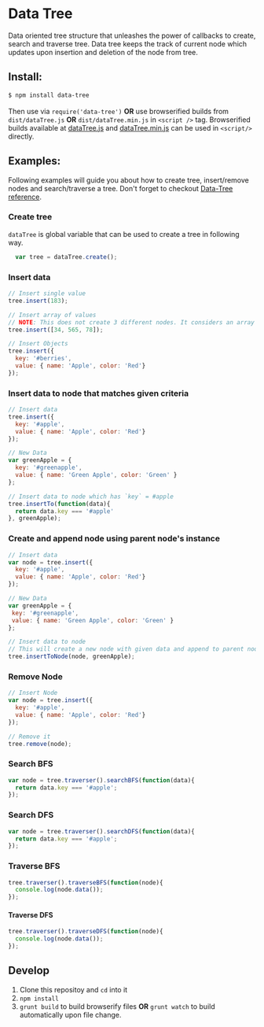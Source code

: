 # Data Tree
Data oriented tree structure that unleashes the power of callbacks to create, search and traverse tree. Data tree keeps the track of current node which updates upon insertion and deletion of the node from tree.

## Install:
`$ npm install data-tree`<br /><br />
Then use via `require('data-tree')` **OR** use browserified builds from `dist/dataTree.js` **OR** `dist/dataTree.min.js` in `<script />` tag. Browserified builds available at [dataTree.js](http://cchandurkar.github.io/data-tree/dataTree.js) and [dataTree.min.js](http://cchandurkar.github.io/data-tree/dataTree.min.js) can be used in `<script/>` directly.

## Examples:
Following examples will guide you about how to create tree, insert/remove nodes and search/traverse a tree. Don't forget to checkout [Data-Tree reference](http://cchandurkar.github.io/data-tree/).

### Create tree
`dataTree` is global variable that can be used to create a tree in following way.
```javascript
  var tree = dataTree.create();
```

### Insert data
```javascript
// Insert single value
tree.insert(183);

// Insert array of values
// NOTE: This does not create 3 different nodes. It considers an array as a whole data and puts in a single node.
tree.insert([34, 565, 78]);

// Insert Objects
tree.insert({
  key: '#berries',
  value: { name: 'Apple', color: 'Red'}
});
```

### Insert data to node that matches given criteria
```javascript
// Insert data
tree.insert({
  key: '#apple',
  value: { name: 'Apple', color: 'Red'}
});

// New Data
var greenApple = {
  key: '#greenapple',
  value: { name: 'Green Apple', color: 'Green' }
};

// Insert data to node which has `key` = #apple
tree.insertTo(function(data){
  return data.key === '#apple'
}, greenApple);
```

### Create and append node using parent node's instance
```javascript
// Insert data
var node = tree.insert({
  key: '#apple',
  value: { name: 'Apple', color: 'Red'}
});

// New Data
var greenApple = {
 key: '#greenapple',
 value: { name: 'Green Apple', color: 'Green' }
};

// Insert data to node
// This will create a new node with given data and append to parent node provided
tree.insertToNode(node, greenApple);
```

### Remove Node
```javascript
// Insert Node
var node = tree.insert({
  key: '#apple',
  value: { name: 'Apple', color: 'Red'}
});

// Remove it
tree.remove(node);
```

### Search BFS
```javascript
var node = tree.traverser().searchBFS(function(data){
  return data.key === '#apple';
});
```

### Search DFS
```javascript
var node = tree.traverser().searchDFS(function(data){
  return data.key === '#apple';
});
```

### Traverse BFS
```javascript
tree.traverser().traverseBFS(function(node){
  console.log(node.data());
});
```

#### Traverse DFS
```javascript
tree.traverser().traverseDFS(function(node){
  console.log(node.data());
});
```

## Develop
1. Clone this repositoy and `cd` into it
3. `npm install`
4. `grunt build` to build browserify files **OR** `grunt watch` to build automatically upon file change.
